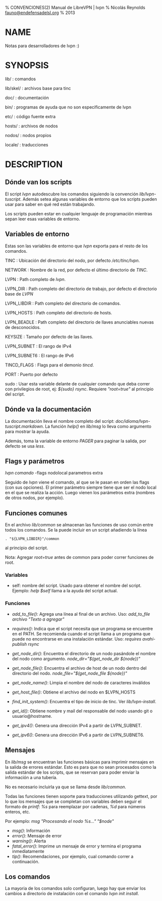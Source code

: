 % CONVENCIONES(2) Manual de LibreVPN | lvpn
% Nicolás Reynolds <fauno@endefensadelsl.org>
% 2013

# NAME

Notas para desarrolladores de lvpn :)


# SYNOPSIS

lib/
:    comandos

lib/skel/
:    archivos base para tinc

doc/
:    documentación

bin/
:    programas de ayuda que no son especificamente de lvpn

etc/
:    código fuente extra

hosts/
:    archivos de nodos

nodos/
:    nodos propios

locale/
:    traducciones


# DESCRIPTION

## Dónde van los scripts

El script _lvpn_ autodescubre los comandos siguiendo la convención
_lib/lvpn-tuscript_.  Además setea algunas variables de entorno que los
scripts pueden usar para saber en qué red están trabajando.

Los scripts pueden estar en cualquier lenguaje de programación mientras
sepan leer esas variables de entorno.


## Variables de entorno

Estas son las variables de entorno que _lvpn_ exporta para el resto de los
comandos.

TINC
:    Ubicación del directorio del nodo, por defecto _/etc/tinc/lvpn_.

NETWORK
:    Nombre de la red, por defecto el último directorio de _TINC_.

LVPN
:    Path completo de _lvpn_.

LVPN\_DIR
:    Path completo del directorio de trabajo, por defecto el directorio
     base de _LVPN_

LVPN\_LIBDIR
:    Path completo del directorio de comandos.

LVPN\_HOSTS
:    Path completo del directorio de hosts.

LVPN\_BEADLE
:    Path completo del directorio de llaves anunciables nuevas de desconocidos.

KEYSIZE
:    Tamaño por defecto de las llaves.

LVPN\_SUBNET
:    El rango de IPv4

LVPN\_SUBNET6
:    El rango de IPv6

TINCD\_FLAGS
:    Flags para el demonio _tincd_.

PORT
:    Puerto por defecto

sudo
:    Usar esta variable delante de cualquier comando que deba correr con
     privilegios de root, ej: _${sudo} rsync_.  Requiere _"root=true"_ al
     principio del script.


## Dónde va la documentación

La documentación lleva el nombre completo del script:
_doc/idioma/lvpn-tuscript.markdown_.  La función _help()_ en _lib/msg_
lo lleva como argumento para mostrar la ayuda.

Además, toma la variable de entorno _PAGER_ para paginar la salida, por
defecto se usa _less_.


## Flags y parámetros

_lvpn comando_ -flags nodolocal parametros extra

Seguido de _lvpn_ viene el comando, al que se le pasan en orden las flags (con
sus opciones).  El primer parámetro siempre tiene que ser el nodo local en el
que se realiza la acción.  Luego vienen los parámetros extra (nombres de otros
nodos, por ejemplo).

## Funciones comunes

En el archivo _lib/common_ se almacenan las funciones de uso común entre todos
los comandos.  Se la puede incluir en un script añadiendo la línea

    . "${LVPN_LIBDIR}"/common

al principio del script.

Nota: Agregar _root=true_ antes de common para poder correr funciones de
root.

### Variables

* self: nombre del script. Usado para obtener el nombre del script. Ejemplo:
  _help $self_ llama a la ayuda del script actual.

### Funciones

* _add_to_file()_: Agrega una línea al final de un archivo. Uso: _add_to_file
  archivo "Texto a agregar"_

* _requires()_: Indica que el script necesita que un programa se encuentre en el
  PATH.  Se recomienda cuando el script llama a un programa que puede no
  encontrarse en una instalación estándar.  Uso: _requires avahi-publish rsync_

* _get\_node\_dir()_: Encuentra el directorio de un nodo pasándole el nombre del
  nodo como argumento.  _node_dir="$(get_node_dir ${node})"_

* _get\_node\_file()_: Encuentra el archivo de host de un nodo dentro del
  directorio del nodo.  _node_file="$(get_node_file ${node})"_

* _get\_node\_name()_: Limpia el nombre del nodo de caracteres inválidos

* _get\_host\_file()_: Obtiene el archivo del nodo en $LVPN\_HOSTS

* _find\_init\_system()_: Encuentra el tipo de inicio de tinc.  Ver
  _lib/lvpn-install_.

* _get\_id()_: Obtiene nombre y mail del responsable del nodo usando git o
  usuario@hostname.

* _get\_ipv4()_: Genera una dirección IPv4 a partir de LVPN_SUBNET.

* _get\_ipv6()_: Genera una dirección IPv6 a partir de LVPN_SUBNET6.


## Mensajes

En _lib/msg_ se encuentran las funciones básicas para imprimir mensajes en la
salida de errores estándar.  Esto es para que no sean procesados como la salida
estándar de los scripts, que se reservan para poder enviar la información a una
tubería.

No es necesario incluirla ya que se llama desde _lib/common_.

Todas las funciones tienen soporte para traducciones utilizando gettext, por lo
que los mensajes que se completan con variables deben seguir el formato de
_printf_: _%s_ para reemplazar por cadenas, _%d_ para números enteros, etc.

Por ejemplo: _msg "Procesando el nodo %s..." "$node"_

* _msg()_: Información
* _error()_: Mensaje de error
* _warning()_: Alerta
* _fatal\_error()_: Imprime un mensaje de error y termina el programa
  inmediatamente
* _tip()_: Recomendaciones, por ejemplo, cual comando correr a continuación.


## Los comandos

La mayoria de los comandos solo configuran, luego hay que enviar los cambios a
directorio de instalación con el comando _lvpn init install_.
